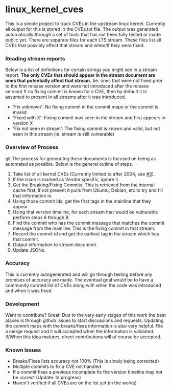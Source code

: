 # linux_kernel_cves
This is a simple project to track CVEs in the upstream linux kernel. 
Currently all output for this is stored in the CVEs.txt file. The output
was generated automatically through a set of tools that has not been 
fully tested or made public yet. There are separate files for each LTS 
stream. These files list all CVEs that possibly affect that stream and 
when/if they were fixed.

### Reading stream reports

Below is a list of definitions for certain strings you might see in a 
stream report. **The only CVEs that should appear in the stream document 
are ones that potentially affect that stream.** (ie. ones that were not 
fixed prior to the first release version and were not introduced after 
the release version) If no fixing commit is known for a CVE, then by 
default it is assumed to present in all streams after it was introduced.

  - 'Fix unknown': No fixing commit in the commit maps or the commit is 
  invalid
  - 'Fixed with X': Fixing commit was seen in the stream and first 
  appears in version X
  - 'Fix not seen in stream': The fixing commit is known and valid, 
  but not seen in this stream (ie. stream is still vulnerable)
  
### Overview of Process
git
The process for generating these documents is focused on being as 
automated as possible. Below is the general outline of steps.

  1) Take list of all kernel CVEs (Currently limited to after 2004, see 
  [#3](../../issues/3)).
  2) If the issue is marked as Vendor specific, ignore it.
  3) Get the Breaking/Fixing Commits. This is retrieved from the 
  internal cache first, if not present it pulls from Ubuntu, Debian, 
  etc to try and fill that information in.
  4) Using those commit ids, get the first tags in the mainline that 
  they appear.
  5) Using that version timeline, for each stream that would be 
  vulnerable perform steps 6 through 8.
  6) Find the commit who has the commit message that matches the commit 
  message from the mainline. This is the fixing commit in that stream. 
  7) Record the commit id and get the earliest tag in the stream which 
  has that commit.
  8) Output information to stream document. 
  9) Update JSONs.

### Accuracy

This is currently autogenerated and will go through testing before any 
promises of accuracy are made. The eventual goal would be to have a
community curated list of CVEs along with when the code was introduced 
and when it was fixed.

### Development

Want to contribute? Great! Due to the vary early stages of this work the 
best places is through github issues to start discussions and requests. 
Updating the commit maps with the breaks/fixes information is also very 
helpful. File a merge request and it will accepted when the information 
is validated. If/When this idea matures, direct contributions will of 
course be accepted.

### Known Issues

  - Breaks/Fixes lists accuracy not 100% (This is slowly being corrected)
  - Multiple commits to fix a CVE not handled
  - If a commit fixes a previous incomplete fix the version timeline 
  may not be correct (Update: In progress)
  - Haven't verified if all CVEs are on the list yet (in the works)
